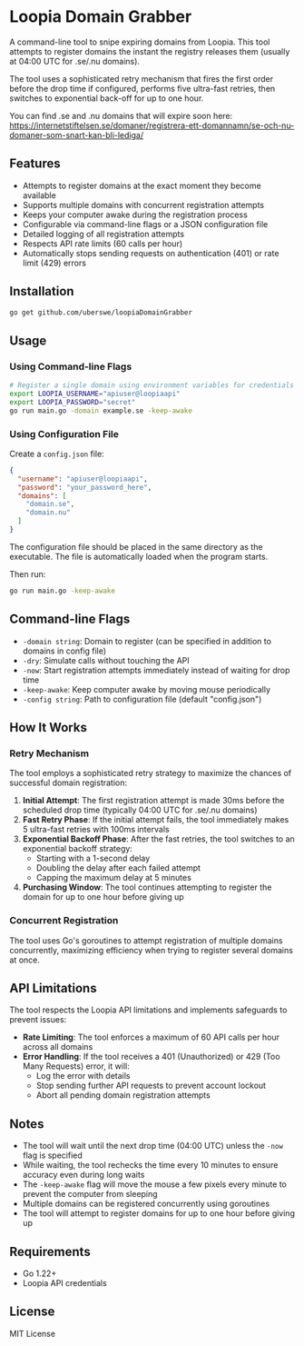 # Loopia Domain Grabber

A command-line tool to snipe expiring domains from Loopia. This tool attempts to register domains the instant the registry releases them (usually at 04:00 UTC for .se/.nu domains).

The tool uses a sophisticated retry mechanism that fires the first order before the drop time if configured, performs five ultra-fast retries, then switches to exponential back-off for up to one hour.

You can find .se and .nu domains that will expire soon here: https://internetstiftelsen.se/domaner/registrera-ett-domannamn/se-och-nu-domaner-som-snart-kan-bli-lediga/

## Features

- Attempts to register domains at the exact moment they become available
- Supports multiple domains with concurrent registration attempts
- Keeps your computer awake during the registration process
- Configurable via command-line flags or a JSON configuration file
- Detailed logging of all registration attempts
- Respects API rate limits (60 calls per hour)
- Automatically stops sending requests on authentication (401) or rate limit (429) errors

## Installation

```bash
go get github.com/uberswe/loopiaDomainGrabber
```

## Usage

### Using Command-line Flags

```bash
# Register a single domain using environment variables for credentials
export LOOPIA_USERNAME="apiuser@loopiaapi"
export LOOPIA_PASSWORD="secret"
go run main.go -domain example.se -keep-awake
```

### Using Configuration File

Create a `config.json` file:

```json
{
  "username": "apiuser@loopiaapi",
  "password": "your_password_here",
  "domains": [
    "domain.se",
    "domain.nu"
  ]
}
```

The configuration file should be placed in the same directory as the executable. The file is automatically loaded when the program starts.

Then run:

```bash
go run main.go -keep-awake
```

## Command-line Flags

- `-domain string`: Domain to register (can be specified in addition to domains in config file)
- `-dry`: Simulate calls without touching the API
- `-now`: Start registration attempts immediately instead of waiting for drop time
- `-keep-awake`: Keep computer awake by moving mouse periodically
- `-config string`: Path to configuration file (default "config.json")

## How It Works

### Retry Mechanism

The tool employs a sophisticated retry strategy to maximize the chances of successful domain registration:

1. **Initial Attempt**: The first registration attempt is made 30ms before the scheduled drop time (typically 04:00 UTC for .se/.nu domains)
2. **Fast Retry Phase**: If the initial attempt fails, the tool immediately makes 5 ultra-fast retries with 100ms intervals
3. **Exponential Backoff Phase**: After the fast retries, the tool switches to an exponential backoff strategy:
   - Starting with a 1-second delay
   - Doubling the delay after each failed attempt
   - Capping the maximum delay at 5 minutes
4. **Purchasing Window**: The tool continues attempting to register the domain for up to one hour before giving up

### Concurrent Registration

The tool uses Go's goroutines to attempt registration of multiple domains concurrently, maximizing efficiency when trying to register several domains at once.

## API Limitations

The tool respects the Loopia API limitations and implements safeguards to prevent issues:

- **Rate Limiting**: The tool enforces a maximum of 60 API calls per hour across all domains
- **Error Handling**: If the tool receives a 401 (Unauthorized) or 429 (Too Many Requests) error, it will:
  - Log the error with details
  - Stop sending further API requests to prevent account lockout
  - Abort all pending domain registration attempts

## Notes

- The tool will wait until the next drop time (04:00 UTC) unless the `-now` flag is specified
- While waiting, the tool rechecks the time every 10 minutes to ensure accuracy even during long waits
- The `-keep-awake` flag will move the mouse a few pixels every minute to prevent the computer from sleeping
- Multiple domains can be registered concurrently using goroutines
- The tool will attempt to register domains for up to one hour before giving up

## Requirements

- Go 1.22+
- Loopia API credentials

## License

MIT License
